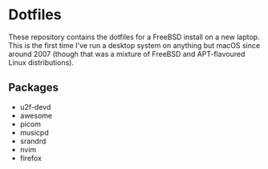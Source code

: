 Dotfiles
========

These repository contains the dotfiles for a FreeBSD install on a new laptop.
This is the first time I've run a desktop system on anything but macOS since
around 2007 (though that was a mixture of FreeBSD and APT-flavoured Linux
distributions).

Packages
--------

- u2f-devd
- awesome
- picom
- musicpd
- srandrd
- nvim
- firefox

